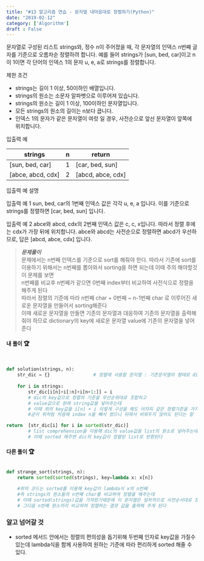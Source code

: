 ```yaml
---
title: "#13 알고리즘 연습 - 문자열 내마음대로 정렬하기(Python)"
date: "2019-02-12"
category: ['Algorithm']
draft : False
---
```


문자열로 구성된 리스트 strings와, 정수 n이 주어졌을 때, 
각 문자열의 인덱스 n번째 글자를 기준으로 오름차순 정렬하려 합니다. 
예를 들어 strings가 [sun, bed, car]이고 n이 1이면 각 단어의 인덱스 1의 문자 u, e, a로 strings를 정렬합니다.


제한 조건

* strings는 길이 1 이상, 50이하인 배열입니다.
* strings의 원소는 소문자 알파벳으로 이루어져 있습니다.
* strings의 원소는 길이 1 이상, 100이하인 문자열입니다.
* 모든 strings의 원소의 길이는 n보다 큽니다.
* 인덱스 1의 문자가 같은 문자열이 여럿 일 경우, 사전순으로 앞선 문자열이 앞쪽에 위치합니다.


입출력 예

|strings|	n|	return|
|-|-|-|
|[sun, bed, car]|	1	|[car, bed, sun]|
|[abce, abcd, cdx]|	2	|[abcd, abce, cdx]|


입출력 예 설명

입출력 예 1
sun, bed, car의 1번째 인덱스 값은 각각 u, e, a 입니다. 이를 기준으로 strings를 정렬하면 [car, bed, sun] 입니다.

입출력 예 2
abce와 abcd, cdx의 2번째 인덱스 값은 c, c, x입니다. 따라서 정렬 후에는 cdx가 가장 뒤에 위치합니다. 
abce와 abcd는 사전순으로 정렬하면 abcd가 우선하므로, 답은 [abcd, abce, cdx] 입니다.


>__*문제풀이*__   
문제에서는 n번째 인덱스를 기준으로 sort를 해줘야 한다. 따라서 기존에 sort를 이용하기 위해서는 n번째를 뽑아와서 sorting을 하면 되는데 이때 주의 해야할것이 문제를 보면   
n번째를 비교후 n번째가 같으면 0번째 index부터 비교하여 사전식으로 정렬을 해주게 된다   
따라서 정렬의 기준에 따라 n번째 char + 0번째 ~ n-1번째 char 로 이루어진 새로운 문자열을 만들어서 sorting해준다   
이때 새로운 문자열을 만들면 기존의 문자열과 대응하여 기존의 문자열을 출력해줘야 하므로 dictionary의 key에 새로운 문자열 value에 기존의 문자열을 넣어준다



#### 내 풀이 🏆

```python


def solution(strings, n):
    str_dic = {}                # 정렬에 사용할 문자열 : 기존문자열의 형태로 dic을 만들어 주려한다
                                                  
    for i in strings:                             
        str_dic[i[n]+i[:n]+i[n+1:]] = i         
        # dic의 key값으로 정렬의 기준을 우선순위대로 조합하고
        # value값으로 원래 string값을 넣어주는데
        # 이때 위의 key값을 i[n] + i 이렇게 구성을 해도 어차피 같은 정렬기준을 가지게 된다
        #굳이 위처럼 처음에 index n을 빼서 썼으니 뒤에서 비워두지 않아도 된다는 말

return  [str_dic[i] for i in sorted(str_dic)]  
        # list comprehension을 이용해 dic의 value값을 list의 원소로 넣어주는데
        # 이때 sorted 해주면 dic의 key값이 정렬된 list로 반환된다

```


#### 다른 풀이 🏆
```python

def strange_sort(strings, n):
    return sorted(sorted(strings), key=lambda x: x[n]) 

    #위의 코드는 sorted를 이용해 key값이 lambda식 x의 n번째 
    #즉 strings의 원소들의 n번째 char를 비교하여 정렬을 해주는데
    # 이때 sorted(strings)값을 가져왔기때문에 이 문자열은 일차적으로 사전순서대로 정렬이 되어있고
    # 그다음 n번째 원소끼리 비교하여 정렬하는 결괏 값을 출력해 주게 된다
```


### 알고 넘어갈 것

* sorted 메서드 안에서는 정렬의 편의성을 돕기위해 두번째 인자로  key값을 가질수 있는데
lambda식을 함께 사용하여 원하는 기준에 따라 편리하게 sorted 해줄 수 있다.


